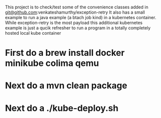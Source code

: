 This project is to check/test some of the convenience classes added in git@github.com:venkateshamurthy/exception-retry
It also has a small example to run a java example (a btach job kind) in a kubernetes container.
While exception-retry is the most payload this additional kubernetes example is just a qucik refresher to run a program in a totally completely hosted local kube container

# First do a brew install docker minikube colima qemu
# Next do a  mvn clean package
# Next do a ./kube-deploy.sh

